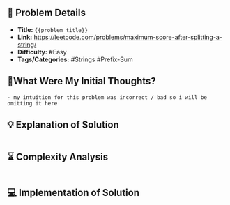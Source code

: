 ## 📝 Problem Details

- **Title:** `{{problem_title}}`
- **Link:** https://leetcode.com/problems/maximum-score-after-splitting-a-string/
- **Difficulty:** #Easy 
- **Tags/Categories:** #Strings #Prefix-Sum 

## 💭What Were My Initial Thoughts?

```
- my intuition for this problem was incorrect / bad so i will be omitting it here 
```

## 💡 Explanation of Solution

```

```

## ⌛ Complexity Analysis

```

```

## 💻 Implementation of Solution

```cpp

```